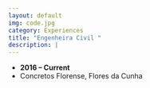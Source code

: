 ```yaml
---
layout: default
img: code.jpg
category: Experiences
title: "Engenheira Civil "
description: |
---
```


* __2016 – Current__
* Concretos Florense, Flores da Cunha

